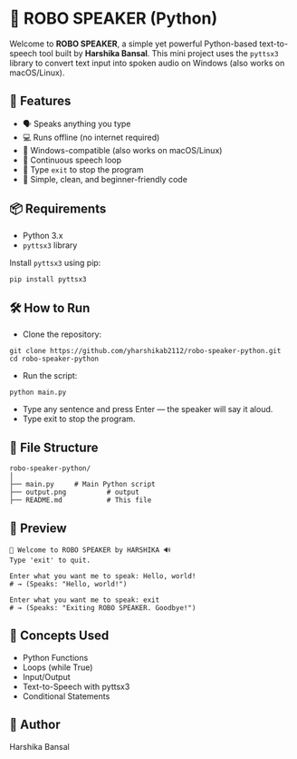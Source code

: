 # 🤖 ROBO SPEAKER (Python)
Welcome to **ROBO SPEAKER**, a simple yet powerful Python-based text-to-speech tool built by **Harshika Bansal**. This mini project uses the `pyttsx3` library to convert text input into spoken audio on Windows (also works on macOS/Linux).

## 🚀 Features
- 🗣️ Speaks anything you type
- 💻 Runs offline (no internet required)
- 🎯 Windows-compatible (also works on macOS/Linux)
- 🔁 Continuous speech loop
- 🛑 Type `exit` to stop the program
- 🧠 Simple, clean, and beginner-friendly code

## 📦 Requirements

- Python 3.x
- `pyttsx3` library

Install `pyttsx3` using pip:
```
pip install pyttsx3
```

## 🛠️ How to Run
- Clone the repository:
```
git clone https://github.com/yharshikab2112/robo-speaker-python.git
cd robo-speaker-python
```
- Run the script:
```
python main.py
```
- Type any sentence and press Enter — the speaker will say it aloud.
- Type exit to stop the program.

## 📁 File Structure
```
robo-speaker-python/
│
├── main.py     # Main Python script
├── output.png          # output
├── README.md           # This file
```

## 📸 Preview
```
🤖 Welcome to ROBO SPEAKER by HARSHIKA 🔊
Type 'exit' to quit.

Enter what you want me to speak: Hello, world!
# → (Speaks: "Hello, world!")

Enter what you want me to speak: exit
# → (Speaks: "Exiting ROBO SPEAKER. Goodbye!")
```

## 🧠 Concepts Used
- Python Functions
- Loops (while True)
- Input/Output
- Text-to-Speech with pyttsx3
- Conditional Statements

## 📌 Author
Harshika Bansal
